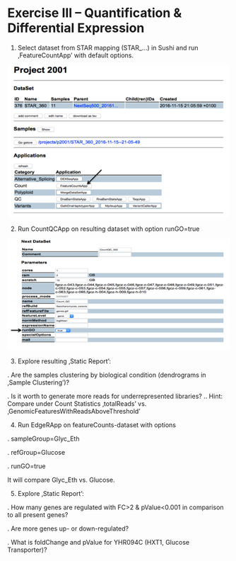 # Exercise III – Quantification & Differential Expression

1. Select dataset from STAR mapping (STAR_...) in Sushi and run ‚FeatureCountApp’ with default options.

![alt text](https://github.com/opitzl/CombinedCourse/blob/master/E3_S1.png "Screenshot1")

2. Run CountQCApp on resulting dataset with option runGO=true

![alt text](https://github.com/opitzl/CombinedCourse/blob/master/E3_S2.png "Screenshot2")

3. Explore resulting ‚Static Report’:

. Are the samples clustering by biological condition (dendrograms in ‚Sample Clustering’)? 

. Is it worth to generate more reads for underrepresented libraries?
.. Hint: Compare under Count Statistics ‚totalReads’ vs. ‚GenomicFeaturesWithReadsAboveThreshold’ 

4. Run EdgeRApp on featureCounts-dataset with options

. sampleGroup=Glyc_Eth 

. refGroup=Glucose 

. runGO=true

It will compare Glyc_Eth vs. Glucose.

5. Explore ‚Static Report’:

. How many genes are regulated with FC>2 & pValue<0.001 in comparison to all present genes?

. Are more genes up- or down-regulated?

. What is foldChange and pValue for YHR094C (HXT1, Glucose Transporter)?
